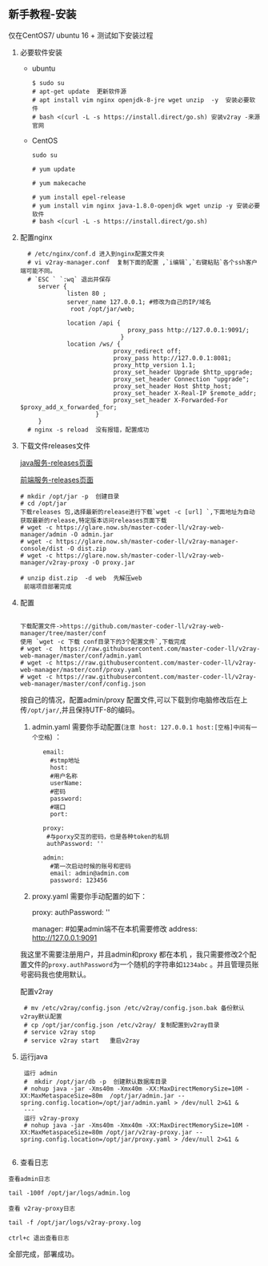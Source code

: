 ## 新手教程-安装

 仅在CentOS7/ ubuntu 16 + 测试如下安装过程

  1. 必要软件安装
  
      * ubuntu    
        ```
        $ sudo su
        # apt-get update  更新软件源
        # apt install vim nginx openjdk-8-jre wget unzip  -y  安装必要软件
        # bash <(curl -L -s https://install.direct/go.sh) 安装v2ray -来源官网
        ```
       * CentOS
    
         ```
         sudo su
         
         # yum update
         
         # yum makecache
         
         # yum install epel-release
         # yum install vim nginx java-1.8.0-openjdk wget unzip -y 安装必要软件
         # bash <(curl -L -s https://install.direct/go.sh)
    
         ```
       
       
  2. 配置nginx
  
        ```  
          # /etc/nginx/conf.d 进入到nginx配置文件夹
          # vi v2ray-manager.conf  复制下面的配置 ,`i编辑`,`右键粘贴`各个ssh客户端可能不同。
          # `ESC ` `:wq` 退出并保存
             server {
                     listen 80 ;
                     server_name 127.0.0.1; #修改为自己的IP/域名 
                      root /opt/jar/web;
                    
                     location /api {
                                      proxy_pass http://127.0.0.1:9091/;
                                    }
                     location /ws/ {
                                  proxy_redirect off;
                                  proxy_pass http://127.0.0.1:8081;
                                  proxy_http_version 1.1;
                                  proxy_set_header Upgrade $http_upgrade;
                                  proxy_set_header Connection "upgrade";
                                  proxy_set_header Host $http_host;
                                  proxy_set_header X-Real-IP $remote_addr;
                                  proxy_set_header X-Forwarded-For $proxy_add_x_forwarded_for;
                             } 
             }
          # nginx -s reload  没有报错，配置成功
        ```
         
            
  3. 下载文件releases文件
  
     [java服务-releases页面](https://github.com/master-coder-ll/v2ray-web-manager/releases)
     
     [前端服务-releases页面](https://github.com/master-coder-ll/v2ray-manager-console/releases)
    
     ```
     # mkdir /opt/jar -p  创建目录
     # cd /opt/jar 
     下载releases 包,选择最新的release进行下载`wget -c [url] `,下面地址为自动获取最新的release,特定版本访问releases页面下载
     # wget -c https://glare.now.sh/master-coder-ll/v2ray-web-manager/admin -O admin.jar
     # wget -c https://glare.now.sh/master-coder-ll/v2ray-manager-console/dist -O dist.zip
     # wget -c https://glare.now.sh/master-coder-ll/v2ray-web-manager/v2ray-proxy -O proxy.jar
      
     # unzip dist.zip  -d web  先解压web
      前端项目部署完成
     
     ```
  4. 配置
     
        ```
    
      下载配置文件->https://github.com/master-coder-ll/v2ray-web-manager/tree/master/conf
      使用 `wget -c 下载 conf目录下的3个配置文件`,下载完成 
      # wget -c  https://raw.githubusercontent.com/master-coder-ll/v2ray-web-manager/master/conf/admin.yaml
      # wget -c https://raw.githubusercontent.com/master-coder-ll/v2ray-web-manager/master/conf/proxy.yaml
      # wget -c https://raw.githubusercontent.com/master-coder-ll/v2ray-web-manager/master/conf/config.json
       ```  
      按自己的情况，配置admin/proxy 配置文件,可以下载到你电脑修改后在上传`/opt/jar/`,并且保持UTF-8的编码。
      
      1. admin.yaml 需要你手动配置(`注意 host: 127.0.0.1 host:[空格]中间有一个空格`) ：
         
                email:
                  #stmp地址
                  host:
                  #用户名称
                  userName:
                  #密码
                  password:
                  #端口
                  port:
                
                proxy:
                 #与porxy交互的密码，也是各种token的私钥
                 authPassword: ''
                 
                admin:
                  #第一次启动时候的账号和密码
                  email: admin@admin.com
                  password: 123456
                
      2. proxy.yaml 需要你手动配置的如下：
         
            proxy:
              authPassword: ''
              
            manager:
                #如果admin端不在本机需要修改
                address: http://127.0.0.1:9091
     
     我这里不需要注册用户，并且admin和proxy 都在本机 ，我只需要修改2个配置文件的`proxy.authPassword`为一个随机的字符串如`1234abc` 。并且管理员账号密码我也使用默认。
     
     配置v2ray
    
       ```
        # mv /etc/v2ray/config.json /etc/v2ray/config.json.bak 备份默认v2ray默认配置
        # cp /opt/jar/config.json /etc/v2ray/ 复制配置到v2ray目录
        # service v2ray stop
        # service v2ray start   重启v2ray
       ```
     
  5. 运行java
     
     ```
      运行 admin
      #  mkdir /opt/jar/db -p  创建默认数据库目录
      # nohup java -jar -Xms40m -Xmx40m -XX:MaxDirectMemorySize=10M -XX:MaxMetaspaceSize=80m  /opt/jar/admin.jar --spring.config.location=/opt/jar/admin.yaml > /dev/null 2>&1 &
      --- 
      运行 v2ray-proxy
      # nohup java -jar -Xms40m -Xmx40m -XX:MaxDirectMemorySize=10M -XX:MaxMetaspaceSize=80m /opt/jar/v2ray-proxy.jar --spring.config.location=/opt/jar/proxy.yaml > /dev/null 2>&1 &
      
     ```
  6. 查看日志
    
    查看admin日志
    
    tail -100f /opt/jar/logs/admin.log
    
    查看 v2ray-proxy日志
    
    tail -f /opt/jar/logs/v2ray-proxy.log
    
    ctrl+c 退出查看日志
    
   全部完成，部署成功。
             
    
  

      
    
    
